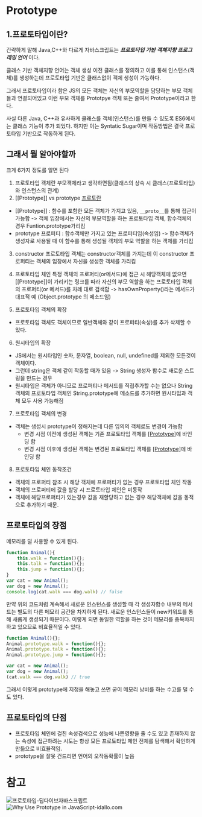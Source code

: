 # Prototype


## 1.프로토타입이란?
간략하게 말해 Java,C++와 다르게 자바스크립트는 ***프로토타입 기반*** ***객체지향 프로그래밍 언어*** 이다.

클래스 기반 객체지향 언어는 객체 생성 이전 클래스를 정의하고 이를 통해 인스턴스(객체)를 생성하는데 프로토타입 기반은 클래스없이 객체 생성이 가능하다.

그래서 프로토타입이라 함은 JS의 모든 객체는 자신의 부모역할을 담당하는 부모 객체들과 연결되어있고 이런 부모 객체를 Prototpye 객체 또는 줄여서 Prototype이라고 한다.

사실 다른 Java, C++과 유사하게 클래스를 객체(인스턴스)를 만들 수 있도록 ES6에서는 클래스 기능이 추가 되었다. 하지만 이는 Syntatic Sugar이며 작동방법은 결국 프로토타입 기반으로 작동하게 된다.


## 그래서 뭘 알아야할까
크게 6가지 정도를 알면 된다

1. 프로토타입 객체란 
부모객체라고 생각하면됨(클래스의 상속 시 클래스(프로토타입)와 인스턴스의 관계)
2. [[Prototype]] vs prototype
[프로토란](./프로토프로토.png)
  * [[Prototype]] : 함수를 포함한 모든 객체가 가지고 있음, `__proto__`를 통해 접근이 가능함 -> 객체 입장에서는 자신의 부모역할을 하는 프로토타입 객체, 함수객체의 경우 Funtion.prototype가리킴
  * prototype 프로퍼티 : 함수객체만 가지고 있는 프로퍼티임(속성임) -> 함수객체가 생성자로 사용될 때 이 함수를 통해 생성될 객체의 부모 역할을 하는 객체를 가리킴
3. constructor
프로토타입 객체는 constructor객체를 가지는데 이 constructor 프로퍼티는 객체의 입장에서 자신을 생성한 객체를 가리킴

4. 프로토타입 체인
특정 객체의 프로퍼티(or메서드)에 접근 시 해당객체에 없으면 [[Prototype]]이 가리키는 링크를 따라 자신의 부모 역할을 하는 프로토타입 객체의 프로퍼티(or 메서드)를 차례 대로 검색함 
-> hasOwnProperty()라는 메서드가 대표적 예 (Object.prototype 의 메소드임)

5. 프로토타입 객체의 확장
  * 프로토타입 객체도 객체이므로 일반객체와 같이 프로퍼티(속성)를 추가 삭제할 수 있다.

6. 원시타입의 확장
  * JS에서는 원시타입인 숫자, 문자열, boolean, null, undefined를 제외한 모든것이 객체이다.
  * 그런데 string은 객체 같이 작동할 때가 있음 -> String 생성자 함수로 새로운 스트링을 만드는 경우
  * 원시타입은 객체가 아니므로 프로퍼티나 메서드를 직접추가할 수는 없으나 
    String객체의 프로토타입 객체인 String.prototype에 메소드를 추가하면 원시타입과 객체 모두 사용 가능해짐

7. 프로토타입 객체의 변경
  * 객체는 생성시 prototype이 정해지는데 다른 임의의 객체로도 변경이 가능함
    * 변경 시점 이전에 생성된 객체는 기존 프로토타입 객체를 [[Prototype]](__proto__)에 바인딩 함
    * 변경 시점 이후에 생성된 객체는 변경된 프로토타입 객체를 [[Prototype]](__proto__)에 바인딩 함

8. 프로토타입 체인 동작조건
  * 객체의 프로퍼티 참조 시 해당 객체에 프로퍼티가 없는 경우 프로토타입 체인 작동
  * 객체의 프로퍼티에 값을 할당 시 프로토타입 체인은 미동작
  * 객체에 해당프로퍼티가 있는경우 값을 재할당하고 없는 경우 해당객체에 값을 동적으로 추가하기 때문.

## 프로토타입의 장점
메모리를 덜 사용할 수 있게 된다.

```javascript
function Animal(){
    this.walk = function(){};
    this.talk = function(){};
    this.jump = function(){};
}
var cat = new Animal();
var dog = new Animal();
console.log(cat.walk === dog.walk) // false 
```

만약 위의 코드처럼 계속해서 새로운 인스턴스를 생성할 때 각 생성자함수 내부의 메서드는 별도의 다른 메모리 공간을 차지하게 된다.
새로운 인스턴스들이 new키워드를 통해 새롭게 생성되기 때문이다.
이렇게 되면 동일한 역할을 하는 것이 메모리를 중복차지하고 있으므로 비효율적일 수 있다.

```javascript
function Animal(){};
Animal.prototype.walk = function(){};
Animal.prototype.talk = function(){};
Animal.prototype.jump = function(){};

var cat = new Animal();
var dog = new Animal();
(cat.walk === dog.walk) // true
```
그래서 이렇게 prototype에 지정을 해놓고 쓰면 굳이 메모리 낭비를 하는 수고를 덜 수도 있다.

## 프로토타입의 단점
  * 프로토타입 체인에 걸친 속성검색으로 성능에 나쁜영향을 줄 수도 있고
    존재하지 않는 속성에 접근하려는 시도는 항상 모든 프로토타입 체인 전체를 탐색해서 확인하게 만듦으로 비효율적임.
  * prototype을 잘못 건드리면 언어의 오작동확률이 높음



# 참고
>
![프로토타입-딥다이브자바스크립트](https://poiemaweb.com/js-prototype)
![Why Use Prototype in JavaScript-idallo.com](https://idiallo.com/javascript/why-use-prototypes)